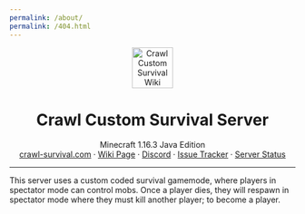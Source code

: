 ```yaml
---
permalink: /about/
permalink: /404.html
---
```


<p align="center">
  <a href="https://www.crawl-survival.com/">
    <img src="https://www.crawl-survival.com/assets/server-icon.png?raw=true" alt="Crawl Custom Survival Wiki" width=72 height=72>
  </a>

  <h1 align="center">Crawl Custom Survival Server</h1>

  <p align="center">
    Minecraft 1.16.3 Java Edition
    <br>
    <a href="https://www.crawl-survival.com">crawl-survival.com</a>
    ·
    <a href="https://www.crawl-survival.com/wiki/">Wiki Page</a>
     ·
    <a href="https://discord.gg/7e7ZK4g">Discord</a>
	 ·
    <a href="https://www.crawl-survival.com/issues/">Issue Tracker</a>
	 ·
    <a href="https://www.crawl-survival.com/wiki/#server-status">Server Status</a>
  </p>
</p>

***
This server uses a custom coded survival gamemode, where players in spectator mode can control mobs. Once a player dies, they will respawn in spectator mode where they must kill another player; to become a player.
